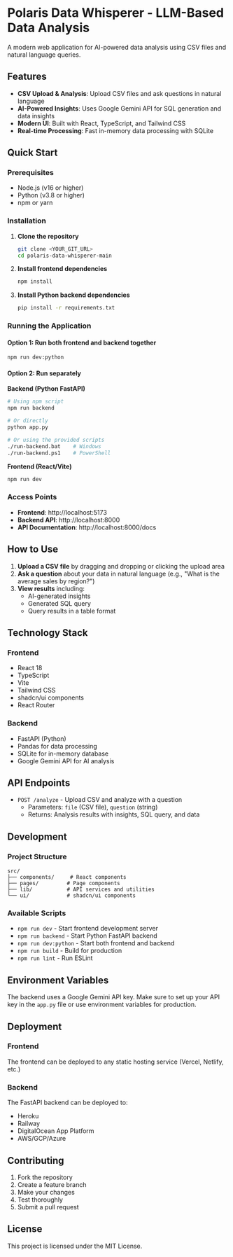 # Polaris Data Whisperer - LLM-Based Data Analysis

A modern web application for AI-powered data analysis using CSV files and natural language queries.

## Features

- **CSV Upload & Analysis**: Upload CSV files and ask questions in natural language
- **AI-Powered Insights**: Uses Google Gemini API for SQL generation and data insights
- **Modern UI**: Built with React, TypeScript, and Tailwind CSS
- **Real-time Processing**: Fast in-memory data processing with SQLite

## Quick Start

### Prerequisites

- Node.js (v16 or higher)
- Python (v3.8 or higher)
- npm or yarn

### Installation

1. **Clone the repository**
   ```bash
   git clone <YOUR_GIT_URL>
   cd polaris-data-whisperer-main
   ```

2. **Install frontend dependencies**
   ```bash
   npm install
   ```

3. **Install Python backend dependencies**
   ```bash
   pip install -r requirements.txt
   ```

### Running the Application

#### Option 1: Run both frontend and backend together
```bash
npm run dev:python
```

#### Option 2: Run separately

**Backend (Python FastAPI)**
```bash
# Using npm script
npm run backend

# Or directly
python app.py

# Or using the provided scripts
./run-backend.bat    # Windows
./run-backend.ps1    # PowerShell
```

**Frontend (React/Vite)**
```bash
npm run dev
```

### Access Points

- **Frontend**: http://localhost:5173
- **Backend API**: http://localhost:8000
- **API Documentation**: http://localhost:8000/docs

## How to Use

1. **Upload a CSV file** by dragging and dropping or clicking the upload area
2. **Ask a question** about your data in natural language (e.g., "What is the average sales by region?")
3. **View results** including:
   - AI-generated insights
   - Generated SQL query
   - Query results in a table format

## Technology Stack

### Frontend
- React 18
- TypeScript
- Vite
- Tailwind CSS
- shadcn/ui components
- React Router

### Backend
- FastAPI (Python)
- Pandas for data processing
- SQLite for in-memory database
- Google Gemini API for AI analysis

## API Endpoints

- `POST /analyze` - Upload CSV and analyze with a question
  - Parameters: `file` (CSV file), `question` (string)
  - Returns: Analysis results with insights, SQL query, and data

## Development

### Project Structure
```
src/
├── components/     # React components
├── pages/         # Page components
├── lib/           # API services and utilities
└── ui/            # shadcn/ui components
```

### Available Scripts

- `npm run dev` - Start frontend development server
- `npm run backend` - Start Python FastAPI backend
- `npm run dev:python` - Start both frontend and backend
- `npm run build` - Build for production
- `npm run lint` - Run ESLint

## Environment Variables

The backend uses a Google Gemini API key. Make sure to set up your API key in the `app.py` file or use environment variables for production.

## Deployment

### Frontend
The frontend can be deployed to any static hosting service (Vercel, Netlify, etc.)

### Backend
The FastAPI backend can be deployed to:
- Heroku
- Railway
- DigitalOcean App Platform
- AWS/GCP/Azure

## Contributing

1. Fork the repository
2. Create a feature branch
3. Make your changes
4. Test thoroughly
5. Submit a pull request

## License

This project is licensed under the MIT License.
